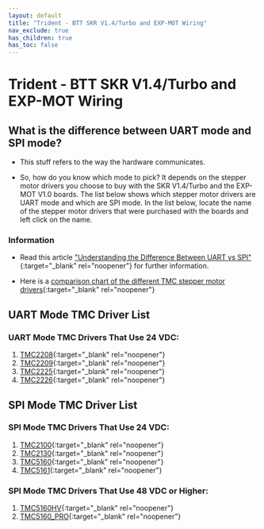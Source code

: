 ```yaml
---
layout: default
title: "Trident - BTT SKR V1.4/Turbo and EXP-MOT Wiring"
nav_exclude: true
has_children: true
has_toc: false
---
```


# Trident - BTT SKR V1.4/Turbo and EXP-MOT Wiring

## What is the difference between UART mode and SPI mode?

* This stuff refers to the way the hardware communicates.

* So, how do you know which mode to pick? It depends on the stepper motor drivers you choose to buy with the SKR V1.4/Turbo and the EXP-MOT V1.0 boards.  The list below shows which stepper motor drivers are UART mode and which are SPI mode.  In the list below, locate the name of the stepper motor drivers that were purchased with the boards and left click on the name.
<span> <br> </span>

### Information

* Read this article ["Understanding the Difference Between UART vs SPI" ](./images/What_is_the_Difference_Between_SPI_vs_UART.pdf#toolbar=1&page=1){:target="_blank" rel="noopener"} for further information.

* Here is a [comparison chart of the different TMC stepper motor drivers](https://learn.watterott.com/silentstepstick/comparison/){:target="_blank" rel="noopener"}


## UART Mode TMC Driver List

### UART Mode TMC Drivers That Use 24 VDC:

1.  [TMC2208](./tri_skrv14_exp-mot_uart_wiring#trident---skr-v14turbo-and-exp-mot-using-tmc2208-tmc2209-tmc2225-or-tmc2226){:target="_blank" rel="noopener"}
2.  [TMC2209](./tri_skrv14_exp-mot_uart_wiring#trident---skr-v14turbo-and-exp-mot-using-tmc2208-tmc2209-tmc2225-or-tmc2226){:target="_blank" rel="noopener"}
3.  [TMC2225](./tri_skrv14_exp-mot_uart_wiring#trident---skr-v14turbo-and-exp-mot-using-tmc2208-tmc2209-tmc2225-or-tmc2226){:target="_blank" rel="noopener"}
4.  [TMC2226](./tri_skrv14_exp-mot_uart_wiring#trident---skr-v14turbo-and-exp-mot-using-tmc2208-tmc2209-tmc2225-or-tmc2226){:target="_blank" rel="noopener"}


## SPI Mode TMC Driver List

### SPI Mode TMC Drivers That Use 24 VDC:

1.  [TMC2100](./tri_skrv14_exp-mot_spi_wiring#trident---skr-v14turbo-and-exp-mot-using-tmc2100-tmc2130-tmc5160-tmc5161-tmc5160hv-tmc5160pro){:target="_blank" rel="noopener"}
2.  [TMC2130](./tri_skrv14_exp-mot_spi_wiring#trident---skr-v14turbo-and-exp-mot-using-tmc2100-tmc2130-tmc5160-tmc5161-tmc5160hv-tmc5160pro){:target="_blank" rel="noopener"}
3.  [TMC5160](./tri_skrv14_exp-mot_spi_wiring#trident---skr-v14turbo-and-exp-mot-using-tmc2100-tmc2130-tmc5160-tmc5161-tmc5160hv-tmc5160pro){:target="_blank" rel="noopener"}
4.  [TMC5161](./tri_skrv14_exp-mot_spi_wiring#trident---skr-v14turbo-and-exp-mot-using-tmc2100-tmc2130-tmc5160-tmc5161-tmc5160hv-tmc5160pro){:target="_blank" rel="noopener"}

### SPI Mode TMC Drivers That Use 48 VDC or Higher:

1. [TMC5160HV](./tri_skrv14_exp-mot_spi_wiring#trident---skr-v14turbo-and-exp-mot-using-tmc2100-tmc2130-tmc5160-tmc5161-tmc5160hv-tmc5160pro){:target="_blank" rel="noopener"}
2. [TMC5160_PRO](./tri_skrv14_exp-mot_spi_wiring#trident---skr-v14turbo-and-exp-mot-using-tmc2100-tmc2130-tmc5160-tmc5161-tmc5160hv-tmc5160pro){:target="_blank" rel="noopener"}